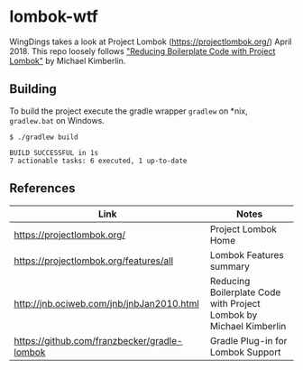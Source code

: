 # lombok-wtf

WingDings takes a look at Project Lombok (https://projectlombok.org/) April 2018.
This repo loosely follows ["Reducing Boilerplate Code with Project Lombok"](http://jnb.ociweb.com/jnb/jnbJan2010.html) 
by Michael Kimberlin.


## Building

To build the project execute the gradle wrapper ```gradlew``` on *nix,
```gradlew.bat``` on Windows.

```
$ ./gradlew build

BUILD SUCCESSFUL in 1s
7 actionable tasks: 6 executed, 1 up-to-date
```

## References

| Link                                         | Notes                                                              |
| -------------------------------------------- | ------------------------------------------------------------------ |
| https://projectlombok.org/                   | Project Lombok Home                                                |
| https://projectlombok.org/features/all       | Lombok Features summary                                            |
| http://jnb.ociweb.com/jnb/jnbJan2010.html    | Reducing Boilerplate Code with Project Lombok by Michael Kimberlin |
| https://github.com/franzbecker/gradle-lombok | Gradle Plug-in for Lombok Support                                  |
